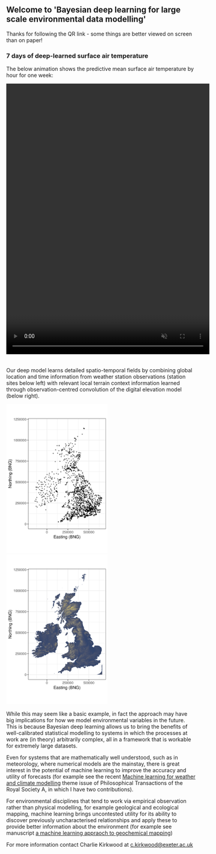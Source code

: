 ## Welcome to 'Bayesian deep learning for large scale environmental data modelling'

Thanks for following the QR link - some things are better viewed on screen than on paper!

###  7 days of deep-learned surface air temperature

The below animation shows the predictive mean surface air temperature by hour for one week:

<video width="540" height="720" autoplay loop muted playsinline>
  <source type="video/mp4" src="https://github.com/charliekirkwood/AI_UK_poster/blob/main/SRFC_AIR_TMPR_696k_gauss_uniform_network_86_animation_WOW_robust_v2_2020_11_06-2020_11_12.mp4?raw=true">
</video>

\
Our deep model learns detailed spatio-temporal fields by combining global location and time information from weather station observations (station sites below left) with relevant local terrain context information learned through observation-centred convolution of the digital elevation model (below right).

<p float="left">
  <img src="https://raw.githubusercontent.com/charliekirkwood/AI_UK_poster/main/UKweatherstations.png" width="270" />
  <img src="https://raw.githubusercontent.com/charliekirkwood/AI_UK_poster/main/UKelevation.png" width="270" />
</p>

While this may seem like a basic example, in fact the approach may have big implications for how we model environmental variables in the future. This is because Bayesian deep learning allows us to bring the benefits of well-calibrated statistical modelling to systems in which the processes at work are (in theory) arbitrarily complex, all in a framework that is workable for extremely large datasets.

Even for systems that are mathematically well understood, such as in meteorology, where numerical models are the mainstay, there is great interest in the potential of machine learning to improve the accuracy and utility of forecasts (for example see the recent [Machine learning for weather and climate modelling](https://royalsocietypublishing.org/toc/rsta/2021/379/2194) theme issue of Philosophical Transactions of the Royal Society A, in which I have two contributions).

For environmental disciplines that tend to work via empirical observation rather than physical modelling, for example geological and ecological mapping, machine learning brings uncontested utility for its ability to discover previously uncharacterised relationships and apply these to provide better information about the environment (for example see manuscript [a machine learning appraoch to geochemical mapping](https://doi.org/10.1016/j.gexplo.2016.05.003))

For more information contact Charlie Kirkwood at c.kirkwood@exeter.ac.uk
